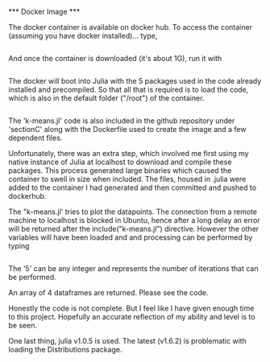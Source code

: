 *** Docker Image ***

The docker container is available on docker hub.
To access the container (assuming you have docker installed)...
type,
``` docker pull mojojojoe72/code-review:kmeans 
```

And once the container is downloaded (it's about 1G), run it with
``` docker run -it mojojojoe72/code-review:kmeans
```

The docker will boot into Julia with the 5 packages used in the code already installed and precompiled.
So that all that is required is to load the code, which is also in the default folder ("/root") of the container.
``` include("k-means.jl")
```
The 'k-means.jl' code is also included in the github repository under 'sectionC' along with the Dockerfile used to create the image and a few dependent files.

Unfortunately, there was an extra step, which involved me first using my native instance of Julia at localhost to download and compile these packages. This process generated large binaries which caused the container to swell in size when included. The files, housed in .julia were added to the container I had generated and then committed and pushed to dockerhub.

The "k-means.jl' tries to plot the datapoints. The connection from a remote machine to localhost is blocked in Ubuntu, hence after a long delay an error will be returned after the include("k-means.jl") directive. However the other variables will have been loaded and and processing can be performed by typing
```kmeans(5)
```
The '5' can be any integer and represents the number of iterations that can be performed.

An array of 4 dataframes are returned. Please see the code.

Honestly the code is not complete. But I feel like I have given enough time to this project. Hopefully an accurate reflection of my ability and level is to be seen. 

One last thing, julia v1.0.5 is used. The latest (v1.6.2) is problematic with loading the Distributions package.
